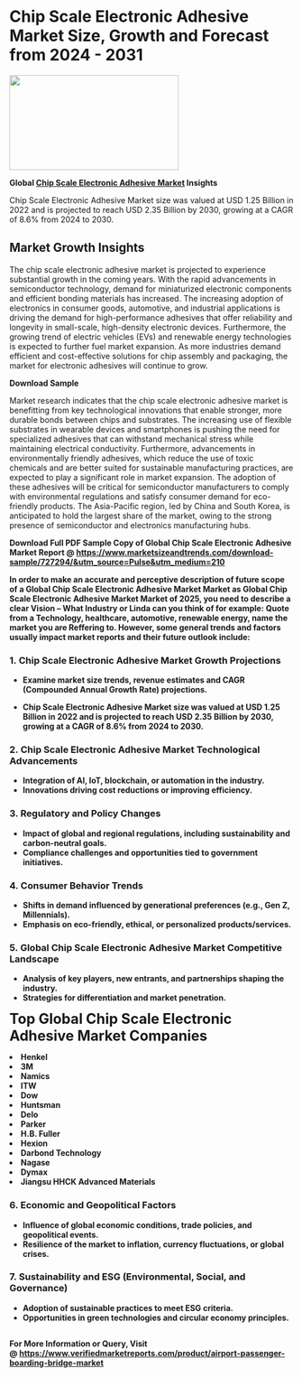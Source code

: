 <H1>Chip Scale Electronic Adhesive Market Size, Growth and Forecast from 2024 - 2031</H1><img class="aligncenter size-medium wp-image-584254" src="https://thirdeyenews.in/wp-content/uploads/2024/09/Global-Market-Research-300x168.jpeg" alt="" width="300" height="168" /><p><strong>Global&nbsp;<a href="https://www.marketsizeandtrends.com/download-sample/727294/&amp;utm_source=Pulse&amp;utm_medium=210">Chip Scale Electronic Adhesive Market</a> Insights</strong></p><p>Chip Scale Electronic Adhesive Market size was valued at USD 1.25 Billion in 2022 and is projected to reach USD 2.35 Billion by 2030, growing at a CAGR of 8.6% from 2024 to 2030.</p><p><h2>Market Growth Insights</h2> <p>The chip scale electronic adhesive market is projected to experience substantial growth in the coming years. With the rapid advancements in semiconductor technology, demand for miniaturized electronic components and efficient bonding materials has increased. The increasing adoption of electronics in consumer goods, automotive, and industrial applications is driving the demand for high-performance adhesives that offer reliability and longevity in small-scale, high-density electronic devices. Furthermore, the growing trend of electric vehicles (EVs) and renewable energy technologies is expected to further fuel market expansion. As more industries demand efficient and cost-effective solutions for chip assembly and packaging, the market for electronic adhesives will continue to grow.</p> <p><strong>Download Sample</strong></p> <p>Market research indicates that the chip scale electronic adhesive market is benefitting from key technological innovations that enable stronger, more durable bonds between chips and substrates. The increasing use of flexible substrates in wearable devices and smartphones is pushing the need for specialized adhesives that can withstand mechanical stress while maintaining electrical conductivity. Furthermore, advancements in environmentally friendly adhesives, which reduce the use of toxic chemicals and are better suited for sustainable manufacturing practices, are expected to play a significant role in market expansion. The adoption of these adhesives will be critical for semiconductor manufacturers to comply with environmental regulations and satisfy consumer demand for eco-friendly products. The Asia-Pacific region, led by China and South Korea, is anticipated to hold the largest share of the market, owing to the strong presence of semiconductor and electronics manufacturing hubs. <p><strong></p><p><span class=""><strong>Download Full PDF Sample Copy of Global Chip Scale Electronic Adhesive Market Report</strong> @ <a href="https://www.marketsizeandtrends.com/download-sample/727294/&amp;utm_source=Pulse&amp;utm_medium=210" target="_blank">https://www.marketsizeandtrends.com/download-sample/727294/&amp;utm_source=Pulse&amp;utm_medium=210</a></span></p><p>In order to make an accurate and perceptive description of future scope of a Global&nbsp;Chip Scale Electronic Adhesive Market Market as Global&nbsp;Chip Scale Electronic Adhesive Market Market of 2025, you need to describe a clear Vision &ndash; What Industry or Linda can you think of for example: Quote from a Technology, healthcare, automotive, renewable energy, name the market you are Reffering to. However, some general trends and factors usually impact market reports and their future outlook include:</p><h3>1.&nbsp;<strong>Chip Scale Electronic Adhesive Market Growth Projections</strong></h3><ul><li>Examine market size trends, revenue estimates and CAGR (Compounded Annual Growth Rate) projections.</li><li><p>Chip Scale Electronic Adhesive Market size was valued at USD 1.25 Billion in 2022 and is projected to reach USD 2.35 Billion by 2030, growing at a CAGR of 8.6% from 2024 to 2030.</p></li></ul><h3>2.&nbsp;<strong>Chip Scale Electronic Adhesive Market Technological Advancements</strong></h3><ul><li>Integration of AI, IoT, blockchain, or automation in the industry.</li><li>Innovations driving cost reductions or improving efficiency.</li></ul><h3>3.&nbsp;<strong>Regulatory and Policy Changes</strong></h3><ul><li>Impact of global and regional regulations, including sustainability and carbon-neutral goals.</li><li>Compliance challenges and opportunities tied to government initiatives.</li></ul><h3>4.&nbsp;<strong>Consumer Behavior Trends</strong></h3><ul><li>Shifts in demand influenced by generational preferences (e.g., Gen Z, Millennials).</li><li>Emphasis on eco-friendly, ethical, or personalized products/services.</li></ul><h3>5.&nbsp;<strong>Global Chip Scale Electronic Adhesive Market Competitive Landscape</strong></h3><ul><li>Analysis of key players, new entrants, and partnerships shaping the industry.</li><li>Strategies for differentiation and market penetration.</li></ul><p data-pm-slice="1 1 []"><span style="color: inherit; font-family: inherit; font-size: 25px;">Top Global Chip Scale Electronic Adhesive Market Companies</span></p><div class="" data-test-id=""><p><li>Henkel</li><li> 3M</li><li> Namics</li><li> ITW</li><li> Dow</li><li> Huntsman</li><li> Delo</li><li> Parker</li><li> H.B. Fuller</li><li> Hexion</li><li> Darbond Technology</li><li> Nagase</li><li> Dymax</li><li> Jiangsu HHCK Advanced Materials</li></p></div><h3>6.&nbsp;<strong>Economic and Geopolitical Factors</strong></h3><ul><li>Influence of global economic conditions, trade policies, and geopolitical events.</li><li>Resilience of the market to inflation, currency fluctuations, or global crises.</li></ul><h3>7.&nbsp;<strong>Sustainability and ESG (Environmental, Social, and Governance)</strong></h3><ul><li>Adoption of sustainable practices to meet ESG criteria.</li><li>Opportunities in green technologies and circular economy principles.</li></ul><h2><strong style="font-size: 14px;">For More Information or Query, Visit @&nbsp;</strong><a style="background-color: #ffffff; font-size: 14px;" href="https://www.marketsizeandtrends.com/report/chip-scale-electronic-adhesive-market/" target="_blank">https://www.verifiedmarketreports.com/product/airport-passenger-boarding-bridge-market</a></h2>
